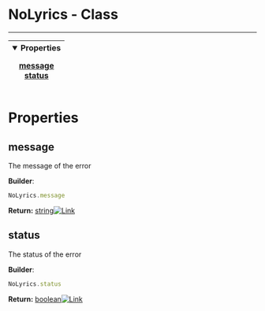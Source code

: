 <!-- This file is generated by a script. Do not edit directly -->
# NoLyrics - Class


---
| <details open><summary>Properties</summary><p>[message](#message)<br>[status](#status)</p></details> |
| --- |



 # Properties


## message
The message of the error

**Builder**:
````javascript
NoLyrics.message
````



**Return:**
<span class="flex_return">[string![Link](/yt_music_api/assets/img/external_link.svg)](https://developer.mozilla.org/en-US/docs/Web/JavaScript/Reference/Global_Objects/String)</span>
## status
The status of the error

**Builder**:
````javascript
NoLyrics.status
````



**Return:**
<span class="flex_return">[boolean![Link](/yt_music_api/assets/img/external_link.svg)](https://developer.mozilla.org/en-US/docs/Web/JavaScript/Reference/Global_Objects/Boolean)</span>